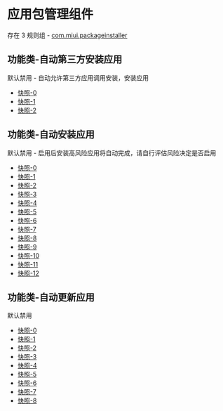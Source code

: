 # 应用包管理组件

存在 3 规则组 - [com.miui.packageinstaller](/src/apps/com.miui.packageinstaller.ts)

## 功能类-自动第三方安装应用

默认禁用 - 自动允许第三方应用调用安装，安装应用

- [快照-0](https://i.gkd.li/import/12874746)
- [快照-1](https://i.gkd.li/import/13054478)
- [快照-2](https://i.gkd.li/import/13399425)

## 功能类-自动安装应用

默认禁用 - 启用后安装高风险应用将自动完成，请自行评估风险决定是否启用

- [快照-0](https://i.gkd.li/import/12818034)
- [快照-1](https://i.gkd.li/import/12818054)
- [快照-2](https://i.gkd.li/i/12889120)
- [快照-3](https://i.gkd.li/i/14392314)
- [快照-4](https://i.gkd.li/import/12888410)
- [快照-5](https://i.gkd.li/import/12889120)
- [快照-6](https://i.gkd.li/import/12889135)
- [快照-7](https://i.gkd.li/import/12889137)
- [快照-8](https://i.gkd.li/import/12889148)
- [快照-9](https://i.gkd.li/import/12889148)
- [快照-10](https://i.gkd.li/import/12818044)
- [快照-11](https://i.gkd.li/import/13229404)
- [快照-12](https://i.gkd.li/import/13501872)

## 功能类-自动更新应用

默认禁用

- [快照-0](https://i.gkd.li/import/12817988)
- [快照-1](https://i.gkd.li/import/12910080)
- [快照-2](https://i.gkd.li/i/14392274)
- [快照-3](https://i.gkd.li/import/13024731)
- [快照-4](https://i.gkd.li/import/13038465)
- [快照-5](https://i.gkd.li/import/13024730)
- [快照-6](https://i.gkd.li/import/13024731)
- [快照-7](https://i.gkd.li/import/12817999)
- [快照-8](https://i.gkd.li/import/13255733)
